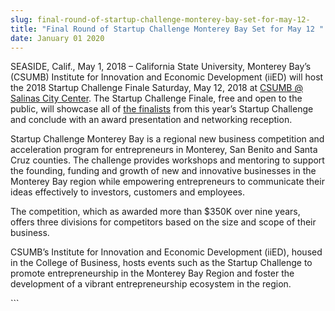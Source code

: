 ```yaml
---
slug: final-round-of-startup-challenge-monterey-bay-set-for-may-12-
title: "Final Round of Startup Challenge Monterey Bay Set for May 12 "
date: January 01 2020
---
```


 
<p>
  SEASIDE, Calif., May 1, 2018 – California State University, Monterey Bay’s
  (CSUMB) Institute for Innovation and Economic Development (iiED) will host the
  2018 Startup Challenge Finale Saturday, May 12, 2018 at
  <a href="https://csumb.edu/directory/buildings/salinas-city-center"
    >CSUMB @ Salinas City Center</a
  >. The Startup Challenge Finale, free and open to the public, will showcase
  all of
  <a href="https://startupmontereybay.com/startup-challenge-2018-finalists/"
    >the finalists</a
  >
  from this year’s Startup Challenge and conclude with an award presentation and
  networking reception.
</p>
<p>
  Startup Challenge Monterey Bay is a regional new business competition and
  acceleration program for entrepreneurs in Monterey, San Benito and Santa Cruz
  counties. The challenge provides workshops and mentoring to support the
  founding, funding and growth of new and innovative businesses in the Monterey
  Bay region while empowering entrepreneurs to communicate their ideas
  effectively to investors, customers and employees.
</p>
<p>
  The competition, which as awarded more than $350K over nine years, offers
  three divisions for competitors based on the size and scope of their business.
</p>
<p>
  CSUMB’s Institute for Innovation and Economic Development (iiED), housed in
  the College of Business, hosts events such as the Startup Challenge to promote
  entrepreneurship in the Monterey Bay Region and foster the development of a
  vibrant entrepreneurship ecosystem in the region.
</p>
```
